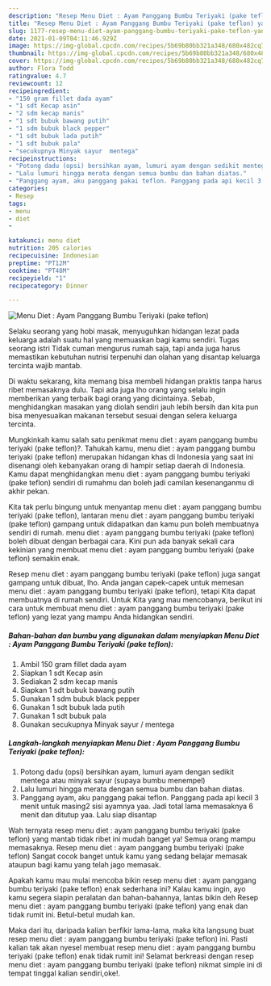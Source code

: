 ```yaml
---
description: "Resep Menu Diet : Ayam Panggang Bumbu Teriyaki (pake teflon) yang nikmat dan Mudah Dibuat"
title: "Resep Menu Diet : Ayam Panggang Bumbu Teriyaki (pake teflon) yang nikmat dan Mudah Dibuat"
slug: 1177-resep-menu-diet-ayam-panggang-bumbu-teriyaki-pake-teflon-yang-nikmat-dan-mudah-dibuat
date: 2021-01-09T04:11:46.929Z
image: https://img-global.cpcdn.com/recipes/5b69b80bb321a348/680x482cq70/menu-diet-ayam-panggang-bumbu-teriyaki-pake-teflon-foto-resep-utama.jpg
thumbnail: https://img-global.cpcdn.com/recipes/5b69b80bb321a348/680x482cq70/menu-diet-ayam-panggang-bumbu-teriyaki-pake-teflon-foto-resep-utama.jpg
cover: https://img-global.cpcdn.com/recipes/5b69b80bb321a348/680x482cq70/menu-diet-ayam-panggang-bumbu-teriyaki-pake-teflon-foto-resep-utama.jpg
author: Flora Todd
ratingvalue: 4.7
reviewcount: 12
recipeingredient:
- "150 gram fillet dada ayam"
- "1 sdt Kecap asin"
- "2 sdm kecap manis"
- "1 sdt bubuk bawang putih"
- "1 sdm bubuk black pepper"
- "1 sdt bubuk lada putih"
- "1 sdt bubuk pala"
- "secukupnya Minyak sayur  mentega"
recipeinstructions:
- "Potong dadu (opsi) bersihkan ayam, lumuri ayam dengan sedikit mentega atau minyak sayur (supaya bumbu menempel)"
- "Lalu lumuri hingga merata dengan semua bumbu dan bahan diatas."
- "Panggang ayam, aku panggang pakai teflon. Panggang pada api kecil 3 menit untuk masing2 sisi ayamnya yaa. Jadi total lama memasaknya 6 menit dan ditutup yaa. Lalu siap disantap"
categories:
- Resep
tags:
- menu
- diet
- 

katakunci: menu diet  
nutrition: 205 calories
recipecuisine: Indonesian
preptime: "PT12M"
cooktime: "PT48M"
recipeyield: "1"
recipecategory: Dinner

---
```



![Menu Diet : Ayam Panggang Bumbu Teriyaki (pake teflon)](https://img-global.cpcdn.com/recipes/5b69b80bb321a348/680x482cq70/menu-diet-ayam-panggang-bumbu-teriyaki-pake-teflon-foto-resep-utama.jpg)

Selaku seorang yang hobi masak, menyuguhkan hidangan lezat pada keluarga adalah suatu hal yang memuaskan bagi kamu sendiri. Tugas seorang istri Tidak cuman mengurus rumah saja, tapi anda juga harus memastikan kebutuhan nutrisi terpenuhi dan olahan yang disantap keluarga tercinta wajib mantab.

Di waktu  sekarang, kita memang bisa membeli hidangan praktis tanpa harus ribet memasaknya dulu. Tapi ada juga lho orang yang selalu ingin memberikan yang terbaik bagi orang yang dicintainya. Sebab, menghidangkan masakan yang diolah sendiri jauh lebih bersih dan kita pun bisa menyesuaikan makanan tersebut sesuai dengan selera keluarga tercinta. 



Mungkinkah kamu salah satu penikmat menu diet : ayam panggang bumbu teriyaki (pake teflon)?. Tahukah kamu, menu diet : ayam panggang bumbu teriyaki (pake teflon) merupakan hidangan khas di Indonesia yang saat ini disenangi oleh kebanyakan orang di hampir setiap daerah di Indonesia. Kamu dapat menghidangkan menu diet : ayam panggang bumbu teriyaki (pake teflon) sendiri di rumahmu dan boleh jadi camilan kesenanganmu di akhir pekan.

Kita tak perlu bingung untuk menyantap menu diet : ayam panggang bumbu teriyaki (pake teflon), lantaran menu diet : ayam panggang bumbu teriyaki (pake teflon) gampang untuk didapatkan dan kamu pun boleh membuatnya sendiri di rumah. menu diet : ayam panggang bumbu teriyaki (pake teflon) boleh dibuat dengan berbagai cara. Kini pun ada banyak sekali cara kekinian yang membuat menu diet : ayam panggang bumbu teriyaki (pake teflon) semakin enak.

Resep menu diet : ayam panggang bumbu teriyaki (pake teflon) juga sangat gampang untuk dibuat, lho. Anda jangan capek-capek untuk memesan menu diet : ayam panggang bumbu teriyaki (pake teflon), tetapi Kita dapat membuatnya di rumah sendiri. Untuk Kita yang mau mencobanya, berikut ini cara untuk membuat menu diet : ayam panggang bumbu teriyaki (pake teflon) yang lezat yang mampu Anda hidangkan sendiri.

<!--inarticleads1-->

##### Bahan-bahan dan bumbu yang digunakan dalam menyiapkan Menu Diet : Ayam Panggang Bumbu Teriyaki (pake teflon):

1. Ambil 150 gram fillet dada ayam
1. Siapkan 1 sdt Kecap asin
1. Sediakan 2 sdm kecap manis
1. Siapkan 1 sdt bubuk bawang putih
1. Gunakan 1 sdm bubuk black pepper
1. Gunakan 1 sdt bubuk lada putih
1. Gunakan 1 sdt bubuk pala
1. Gunakan secukupnya Minyak sayur / mentega




<!--inarticleads2-->

##### Langkah-langkah menyiapkan Menu Diet : Ayam Panggang Bumbu Teriyaki (pake teflon):

1. Potong dadu (opsi) bersihkan ayam, lumuri ayam dengan sedikit mentega atau minyak sayur (supaya bumbu menempel)
1. Lalu lumuri hingga merata dengan semua bumbu dan bahan diatas.
1. Panggang ayam, aku panggang pakai teflon. Panggang pada api kecil 3 menit untuk masing2 sisi ayamnya yaa. Jadi total lama memasaknya 6 menit dan ditutup yaa. Lalu siap disantap




Wah ternyata resep menu diet : ayam panggang bumbu teriyaki (pake teflon) yang mantab tidak ribet ini mudah banget ya! Semua orang mampu memasaknya. Resep menu diet : ayam panggang bumbu teriyaki (pake teflon) Sangat cocok banget untuk kamu yang sedang belajar memasak ataupun bagi kamu yang telah jago memasak.

Apakah kamu mau mulai mencoba bikin resep menu diet : ayam panggang bumbu teriyaki (pake teflon) enak sederhana ini? Kalau kamu ingin, ayo kamu segera siapin peralatan dan bahan-bahannya, lantas bikin deh Resep menu diet : ayam panggang bumbu teriyaki (pake teflon) yang enak dan tidak rumit ini. Betul-betul mudah kan. 

Maka dari itu, daripada kalian berfikir lama-lama, maka kita langsung buat resep menu diet : ayam panggang bumbu teriyaki (pake teflon) ini. Pasti kalian tak akan nyesel membuat resep menu diet : ayam panggang bumbu teriyaki (pake teflon) enak tidak rumit ini! Selamat berkreasi dengan resep menu diet : ayam panggang bumbu teriyaki (pake teflon) nikmat simple ini di tempat tinggal kalian sendiri,oke!.

